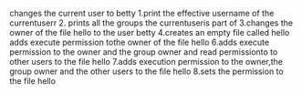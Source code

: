 changes the current user to betty
1.print the effective username of the currentuserr
2. prints all the groups the currentuseris part of 
3.changes the owner of the file hello to the user betty
4.creates an empty file called hello
adds execute permission tothe owner of the file hello
6.adds execute permission to the owner and the group owner and read permissionto to other users to the file hello
7.adds execution permission to the owner,the group owner and the other users to the file hello
8.sets the permission to the file hello
